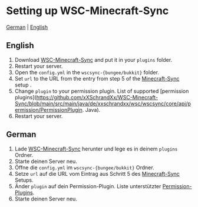 # Setting up WSC-Minecraft-Sync
[German](#German) | [English](#English)

## English
1. Download [WSC-Minecraft-Sync](https://www.spigotmc.org/resources/wsc-minecraft-sync.105308/) and put it in your `plugins` folder.
2. Restart your server.
3. Open the `config.yml` in the `wscsync-{bungee/bukkit}` folder.
4. Set `url` to the URL from the entry from step 5 of the [Minecraft-Sync](https://github.com/xXSchrandXx/de.xxschrandxx.wsc.minecraft-sync/blob/main/Setup.md) setup .
5. Change `plugin` to your permission plugin.
List of supported [permission plugins](https://github.com/xXSchrandXx/WSC-Minecraft-Sync/blob/main/src/main/java/de/xxschrandxx/wsc/wscsync/core/api/permission/PermissionPlugin. Java).
6. Restart your server.

## German
1. Lade [WSC-Minecraft-Sync](https://www.spigotmc.org/resources/wsc-minecraft-sync.105308/) herunter und lege es in deinem `plugins` Ordner.
2. Starte deinen Server neu.
3. Öffne die `config.yml` im `wscsync-{bungee/bukkit}` Ordner.
4. Setze `url` auf die URL vom Eintrag aus Schritt 5 des [Minecraft-Sync](https://github.com/xXSchrandXx/de.xxschrandxx.wsc.minecraft-sync/blob/main/Setup.md) Setups.
5. Änder `plugin` auf dein Permission-Plugin.
Liste unterstützter [Permission-Plugins](https://github.com/xXSchrandXx/WSC-Minecraft-Sync/blob/main/src/main/java/de/xxschrandxx/wsc/wscsync/core/api/permission/PermissionPlugin.java).
6. Starte deinen Server neu.